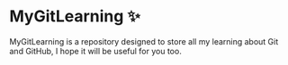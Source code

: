 # MyGitLearning :sparkles:

MyGitLearning is a repository designed to store all my learning about Git and GitHub, I hope it will be useful for you too. 



